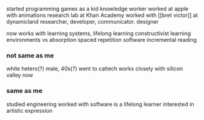 started programming games as a kid 
knowledge worker 
worked at apple with animations 
research lab at Khan Academy 
worked with [[bret victor]] at dynamicland
researcher, developer, communicator. designer 

now works with learning systems, lifelong learning 
constructivist learning environments vs absorption 
spaced repetition software 
incremental reading  

### not same as me
white hetero(?) male, 40s(?) 
went to caltech 
works closely with silicon valley now 

### same as me 
studied engineering 
worked with software 
is a lifelong learner 
interested in artistic expression

